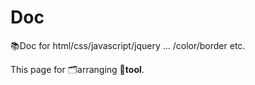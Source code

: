 # Doc
📚Doc for html/css/javascript/jquery ... /color/border etc.

This page for 🗂️arranging 🔨**tool**.
